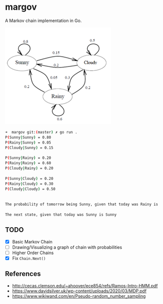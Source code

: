 # margov
A Markov chain implementation in Go.

![Chain](./chain.png)

```bash
➜  margov git:(master) ✗ go run .
P(Sunny|Sunny) = 0.80
P(Rainy|Sunny) = 0.05
P(Cloudy|Sunny) = 0.15

P(Sunny|Rainy) = 0.20
P(Rainy|Rainy) = 0.60
P(Cloudy|Rainy) = 0.20

P(Sunny|Cloudy) = 0.20
P(Rainy|Cloudy) = 0.30
P(Cloudy|Cloudy) = 0.50


The probability of tomorrow being Sunny, given that today was Rainy is 0.2

The next state, given that today was Sunny is Sunny
```

## TODO

- [x] Basic Markov Chain
- [ ] Drawing/Visualizing a graph of chain with probabilities
- [ ] Higher Order Chains 
- [x] Fix `Chain.Next()`

## References

- <http://cecas.clemson.edu/~ahoover/ece854/refs/Ramos-Intro-HMM.pdf>
- <https://www.davidsilver.uk/wp-content/uploads/2020/03/MDP.pdf>
- <https://www.wikiwand.com/en/Pseudo-random_number_sampling>

